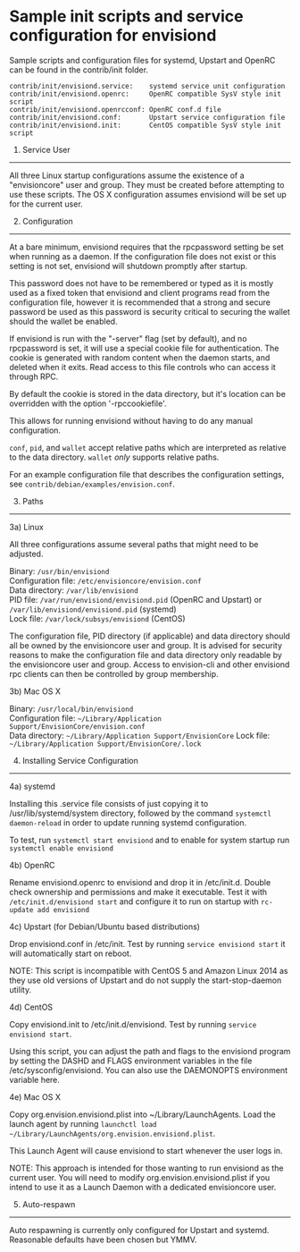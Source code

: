 Sample init scripts and service configuration for envisiond
==========================================================

Sample scripts and configuration files for systemd, Upstart and OpenRC
can be found in the contrib/init folder.

    contrib/init/envisiond.service:    systemd service unit configuration
    contrib/init/envisiond.openrc:     OpenRC compatible SysV style init script
    contrib/init/envisiond.openrcconf: OpenRC conf.d file
    contrib/init/envisiond.conf:       Upstart service configuration file
    contrib/init/envisiond.init:       CentOS compatible SysV style init script

1. Service User
---------------------------------

All three Linux startup configurations assume the existence of a "envisioncore" user
and group.  They must be created before attempting to use these scripts.
The OS X configuration assumes envisiond will be set up for the current user.

2. Configuration
---------------------------------

At a bare minimum, envisiond requires that the rpcpassword setting be set
when running as a daemon.  If the configuration file does not exist or this
setting is not set, envisiond will shutdown promptly after startup.

This password does not have to be remembered or typed as it is mostly used
as a fixed token that envisiond and client programs read from the configuration
file, however it is recommended that a strong and secure password be used
as this password is security critical to securing the wallet should the
wallet be enabled.

If envisiond is run with the "-server" flag (set by default), and no rpcpassword is set,
it will use a special cookie file for authentication. The cookie is generated with random
content when the daemon starts, and deleted when it exits. Read access to this file
controls who can access it through RPC.

By default the cookie is stored in the data directory, but it's location can be overridden
with the option '-rpccookiefile'.

This allows for running envisiond without having to do any manual configuration.

`conf`, `pid`, and `wallet` accept relative paths which are interpreted as
relative to the data directory. `wallet` *only* supports relative paths.

For an example configuration file that describes the configuration settings,
see `contrib/debian/examples/envision.conf`.

3. Paths
---------------------------------

3a) Linux

All three configurations assume several paths that might need to be adjusted.

Binary:              `/usr/bin/envisiond`  
Configuration file:  `/etc/envisioncore/envision.conf`  
Data directory:      `/var/lib/envisiond`  
PID file:            `/var/run/envisiond/envisiond.pid` (OpenRC and Upstart) or `/var/lib/envisiond/envisiond.pid` (systemd)  
Lock file:           `/var/lock/subsys/envisiond` (CentOS)  

The configuration file, PID directory (if applicable) and data directory
should all be owned by the envisioncore user and group.  It is advised for security
reasons to make the configuration file and data directory only readable by the
envisioncore user and group.  Access to envision-cli and other envisiond rpc clients
can then be controlled by group membership.

3b) Mac OS X

Binary:              `/usr/local/bin/envisiond`  
Configuration file:  `~/Library/Application Support/EnvisionCore/envision.conf`  
Data directory:      `~/Library/Application Support/EnvisionCore`
Lock file:           `~/Library/Application Support/EnvisionCore/.lock`

4. Installing Service Configuration
-----------------------------------

4a) systemd

Installing this .service file consists of just copying it to
/usr/lib/systemd/system directory, followed by the command
`systemctl daemon-reload` in order to update running systemd configuration.

To test, run `systemctl start envisiond` and to enable for system startup run
`systemctl enable envisiond`

4b) OpenRC

Rename envisiond.openrc to envisiond and drop it in /etc/init.d.  Double
check ownership and permissions and make it executable.  Test it with
`/etc/init.d/envisiond start` and configure it to run on startup with
`rc-update add envisiond`

4c) Upstart (for Debian/Ubuntu based distributions)

Drop envisiond.conf in /etc/init.  Test by running `service envisiond start`
it will automatically start on reboot.

NOTE: This script is incompatible with CentOS 5 and Amazon Linux 2014 as they
use old versions of Upstart and do not supply the start-stop-daemon utility.

4d) CentOS

Copy envisiond.init to /etc/init.d/envisiond. Test by running `service envisiond start`.

Using this script, you can adjust the path and flags to the envisiond program by
setting the DASHD and FLAGS environment variables in the file
/etc/sysconfig/envisiond. You can also use the DAEMONOPTS environment variable here.

4e) Mac OS X

Copy org.envision.envisiond.plist into ~/Library/LaunchAgents. Load the launch agent by
running `launchctl load ~/Library/LaunchAgents/org.envision.envisiond.plist`.

This Launch Agent will cause envisiond to start whenever the user logs in.

NOTE: This approach is intended for those wanting to run envisiond as the current user.
You will need to modify org.envision.envisiond.plist if you intend to use it as a
Launch Daemon with a dedicated envisioncore user.

5. Auto-respawn
-----------------------------------

Auto respawning is currently only configured for Upstart and systemd.
Reasonable defaults have been chosen but YMMV.
